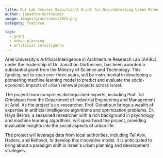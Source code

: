 ```yaml
---
title: Our Lab Secures Significant Grant for Groundbreaking Urban Renewal Project
author: jonathan-dortheimer
image: images/grants/most2023.png
category: featured

tags:
  - grant
  - urban planning
  - artificial intelligence
---
```


Ariel University's Artificial Intelligence in Architecture Research Lab (AAIRL), under the leadership of Dr. Jonathan Dortheimer, has been awarded a substantial grant from the Ministry of Science and Technology. This funding, set to span over three years, will be instrumental in developing a pioneering machine learning model to predict and evaluate the socio-economic impacts of urban renewal projects across Israel.

The project team comprises distinguished experts, including Prof. Tal Grinshpun from the Department of Industrial Engineering and Management at Ariel. As the project's co-researcher, Prof. Grinshpun brings a wealth of expertise in artificial intelligence algorithms and optimization problems. Dr. Haya Berma, a seasoned researcher with a rich background in psychology and machine learning algorithms, will spearhead the project, providing invaluable insights into the social aspects of urban life.

The project will leverage data from local authorities, including Tel Aviv, Hadera, and Rehovot, to develop this innovative model. It is anticipated to bring about a paradigm shift in Israel's urban planning and development strategies. 